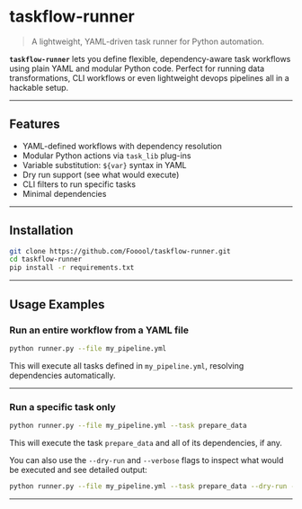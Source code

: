 # taskflow-runner

> A lightweight, YAML-driven task runner for Python automation.

**`taskflow-runner`** lets you define flexible, dependency-aware task workflows using plain YAML and modular Python code. Perfect for running data transformations, CLI workflows or even lightweight devops pipelines all in a hackable setup.

---

## Features

- YAML-defined workflows with dependency resolution
- Modular Python actions via `task_lib` plug-ins
- Variable substitution: `${var}` syntax in YAML
- Dry run support (see what would execute)
- CLI filters to run specific tasks
- Minimal dependencies

---

## Installation

```bash
git clone https://github.com/Fooool/taskflow-runner.git
cd taskflow-runner
pip install -r requirements.txt
```

---

## Usage Examples

### Run an entire workflow from a YAML file

```bash
python runner.py --file my_pipeline.yml
```

This will execute all tasks defined in `my_pipeline.yml`, resolving dependencies automatically.

---

### Run a specific task only

```bash
python runner.py --file my_pipeline.yml --task prepare_data
```

This will execute the task `prepare_data` and all of its dependencies, if any.

You can also use the `--dry-run` and `--verbose` flags to inspect what would be executed and see detailed output:

```bash
python runner.py --file my_pipeline.yml --task prepare_data --dry-run --verbose
```

---
